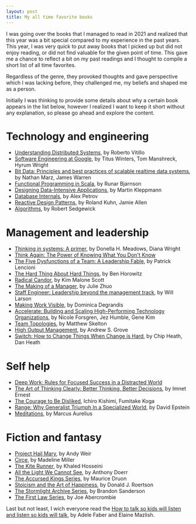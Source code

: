 ```yaml
---
layout: post
title: My all time favorite books
---
```


I was going over the books that I managed to read in 2021 and realized that this year was a bit special compared to my experience in the past years. This year, I was very quick to put away books that I picked up but did not enjoy reading, or did not find valuable for the given point of time. This gave me a chance to reflect a bit on my past readings and I thought to compile a short list of all time favorites.

Regardless of the genre, they provoked thoughts and gave perspective which I was lacking before, they challenged me, my beliefs and shaped me as a person.

Initially I was thinking to provide some details about why a certain book appears in the list below, however I realized I want to keep it short without any explanation, so please go ahead and explore the content.

# Technology and engineering

- [Understanding Distributed Systems](https://www.goodreads.com/book/show/56977420-understanding-distributed-systems), by Roberto Vitillo
- [Software Engineering at Google](https://www.goodreads.com/book/show/48816586-software-engineering-at-google), by Titus Winters, Tom Manshreck, Hyrum Wright
- [Bit Data: Principles and best practices of scalable realtime data systems](https://www.goodreads.com/book/show/13421400-big-data), by Nathan Marz, James Warren
- [Functional Programming in Scala](https://www.goodreads.com/book/show/13541678-functional-programming-in-scala), by Runar Bjarnson
- [Designing Data-Intensive Applications](https://www.goodreads.com/book/show/23463279-designing-data-intensive-applications), by Martin Kleppmann
- [Database Internals](https://www.goodreads.com/book/show/44647144-database-internals), by Alex Petrov
- [Reactive Design Patterns](https://www.goodreads.com/book/show/21799444-reactive-design-patterns), by Roland Kuhn, Jamie Allen
- [Algorithms](https://www.goodreads.com/book/show/58699735-algorithms-4th-edition-by-robert-sedgewick-addison-wesley-professiona), by Robert Sedgewick


# Management and leadership

- [Thinking in systems: A primer](https://www.goodreads.com/book/show/3828902-thinking-in-systems), by Donella H. Meadows, Diana Wright
- [Think Again: The Power of Knowing What You Don't Know](https://www.goodreads.com/book/show/55539565-think-again)
- [The Five Dysfunctions of a Team: A Leadership Fable](https://www.goodreads.com/book/show/21343.The_Five_Dysfunctions_of_a_Team), by Patrick Lencioni
- [The Hard Thing About Hard Things](https://www.goodreads.com/book/show/18176747-the-hard-thing-about-hard-things), by Ben Horowitz
- [Radical Candor](https://www.goodreads.com/book/show/29939161-radical-candor), by Kim Malone Scott
- [The Making of a Manager](https://www.goodreads.com/book/show/38821039-the-making-of-a-manager), by Julie Zhuo
- [Staff Engineer: Leadership beyond the management track](https://www.goodreads.com/book/show/56481725-staff-engineer), by Will Larson
- [Making Work Visible](https://www.goodreads.com/book/show/36458712-making-work-visible), by Dominica Degrandis
- [Accelerate: Building and Scaling High-Performing Technology Organizations](https://www.goodreads.com/book/show/35747076-accelerate), by Nicole Forsgren, Jez Humble, Gene Kim
- [Team Topologies](https://www.goodreads.com/book/show/44135420-team-topologies), by Matthew Skelton
- [High Output Management](https://www.goodreads.com/book/show/324750.High_Output_Management), by Andrew S. Grove
- [Switch: How to Change Things When Change is Hard](https://www.goodreads.com/book/show/6570502-switch), by Chip Heath, Dan Heath

# Self help

- [Deep Work: Rules for Focused Success in a Distracted World](https://www.goodreads.com/book/show/25744928-deep-work)
- [The Art of Thinking Clearly: Better Thinking, Better Decisions](https://www.goodreads.com/book/show/51504261-the-art-of-thinking-clearly), by Imnet Ernest
- [The Courage to Be Disliked](https://www.goodreads.com/book/show/43306206-the-courage-to-be-disliked), Ichiro Kishimi, Fumitake Koga
- [Range: Why Generalist Triumph In a Specialized World](https://www.goodreads.com/book/show/41795733-range), by David Epstein
- [Meditations](https://www.goodreads.com/book/show/30659.Meditations), by Marcus Aurelius


# Fiction and fantasy

- [Project Hail Mary](https://www.goodreads.com/book/show/54493401-project-hail-mary), by Andy Weir
- [Circe](https://www.goodreads.com/book/show/35959740-circe), by Madeline Miller
- [The Kite Runner](https://www.goodreads.com/book/show/77203.The_Kite_Runner), by Khaled Hosseini
- [All the Light We Cannot See](https://www.goodreads.com/book/show/18143977-all-the-light-we-cannot-see), by Anthony Doerr
- [The Accursed Kings Series](https://www.goodreads.com/series/167744-the-accursed-kings), by Maurice Druon
- [Stoicism and the Art of Happiness](https://www.goodreads.com/book/show/17841317-stoicism-and-the-art-of-happiness), by Donald J. Roertson
- [The Stormlight Archive Series](https://www.goodreads.com/series/49075-the-stormlight-archive), by Brandon Sanderson
- [The First Law Series](https://www.goodreads.com/series/43644-the-first-law), by Joe Abercrombie


Last but not least, I wich everyone read the [How to talk so kids will listen and listen so kids will talk](https://www.goodreads.com/book/show/769016.How_to_Talk_So_Kids_Will_Listen_Listen_So_Kids_Will_Talk), by Adele Faber and Elaine Mazlish.
